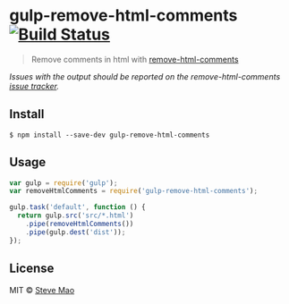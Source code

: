 # gulp-remove-html-comments [![Build Status](https://travis-ci.org/stevemao/gulp-remove-html-comments.svg?branch=master)](https://travis-ci.org/stevemao/gulp-remove-html-comments)

> Remove comments in html with [remove-html-comments](https://github.com/stevemao/remove-html-comments)

*Issues with the output should be reported on the remove-html-comments [issue tracker](https://github.com/stevemao/remove-html-comments/issues).*


## Install

```
$ npm install --save-dev gulp-remove-html-comments
```


## Usage

```js
var gulp = require('gulp');
var removeHtmlComments = require('gulp-remove-html-comments');

gulp.task('default', function () {
  return gulp.src('src/*.html')
    .pipe(removeHtmlComments())
    .pipe(gulp.dest('dist'));
});
```


## License

MIT © [Steve Mao](https://github.com/stevemao)
